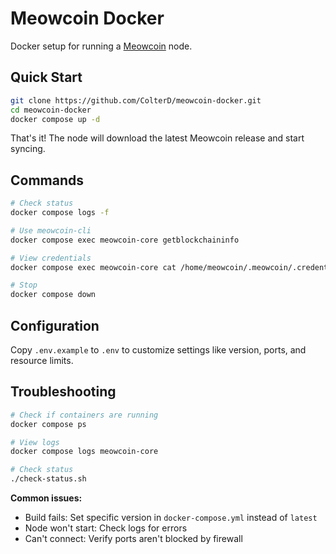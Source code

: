 # Meowcoin Docker

Docker setup for running a [Meowcoin](https://github.com/Meowcoin-Foundation/Meowcoin) node.

## Quick Start

```bash
git clone https://github.com/ColterD/meowcoin-docker.git
cd meowcoin-docker
docker compose up -d
```

That's it! The node will download the latest Meowcoin release and start syncing.

## Commands

```bash
# Check status
docker compose logs -f

# Use meowcoin-cli
docker compose exec meowcoin-core getblockchaininfo

# View credentials
docker compose exec meowcoin-core cat /home/meowcoin/.meowcoin/.credentials

# Stop
docker compose down
```

## Configuration

Copy `.env.example` to `.env` to customize settings like version, ports, and resource limits.

## Troubleshooting

```bash
# Check if containers are running
docker compose ps

# View logs
docker compose logs meowcoin-core

# Check status
./check-status.sh
```

**Common issues:**
- Build fails: Set specific version in `docker-compose.yml` instead of `latest`
- Node won't start: Check logs for errors
- Can't connect: Verify ports aren't blocked by firewall


